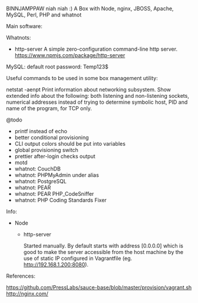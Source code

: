 BINNJAMPPAW niah niah :)
A Box with Node, nginx, JBOSS, Apache, MySQL, Perl, PHP and whatnot

Main software:

Whatnots:

- http-server
  A simple zero-configuration command-line http server.
  https://www.npmjs.com/package/http-server

MySQL:
default root password: Temp123$

Useful commands to be used in some box management utility:

netstat -aenpt
Print information about networking subsystem. Show extended info about the following: both listening and non-listening sockets, numerical addresses instead of trying to determine symbolic host,
PID and name of the program, for TCP only.

@todo
- printf instead of echo
- better conditional provisioning
- CLI output colors should be put into variables
- global provisioning switch
- prettier after-login checks output
- motd
- whatnot: CouchDB
- whatnot: PHPMyAdmin under alias
- whatnot: PostgreSQL
- whatnot: PEAR
- whatnot: PEAR PHP_CodeSniffer
- whatnot: PHP Coding Standards Fixer

Info:

- Node
  
  - http-server
  
    Started manually.
    By default starts with address [0.0.0.0] which is good to make the server accessible from the host machine by the use of
    static IP configured in Vagrantfile (eg. http://192.168.1.200:8080).

References:

https://github.com/PressLabs/sauce-base/blob/master/provision/vagrant.sh
http://nginx.com/